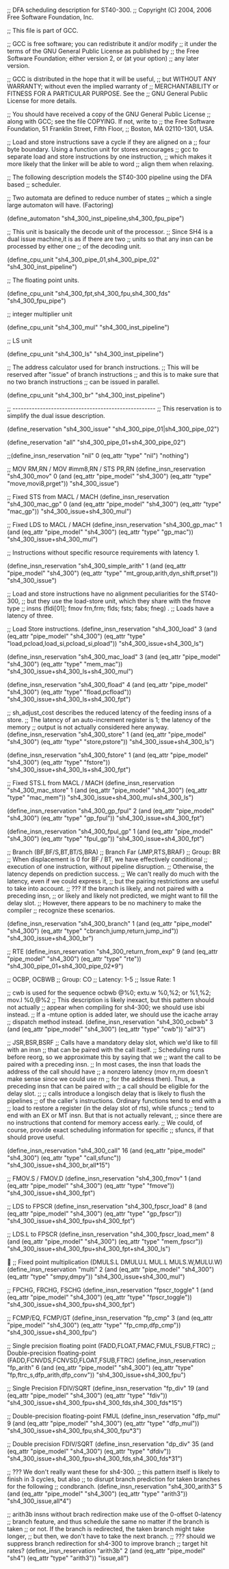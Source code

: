 ;; DFA scheduling description for ST40-300.
;; Copyright (C) 2004, 2006 Free Software Foundation, Inc.

;; This file is part of GCC.

;; GCC is free software; you can redistribute it and/or modify
;; it under the terms of the GNU General Public License as published by
;; the Free Software Foundation; either version 2, or (at your option)
;; any later version.

;; GCC is distributed in the hope that it will be useful,
;; but WITHOUT ANY WARRANTY; without even the implied warranty of
;; MERCHANTABILITY or FITNESS FOR A PARTICULAR PURPOSE.  See the
;; GNU General Public License for more details.

;; You should have received a copy of the GNU General Public License
;; along with GCC; see the file COPYING.  If not, write to
;; the Free Software Foundation, 51 Franklin Street, Fifth Floor,
;; Boston, MA 02110-1301, USA.

;; Load and store instructions save a cycle if they are aligned on a
;; four byte boundary.  Using a function unit for stores encourages
;; gcc to separate load and store instructions by one instruction,
;; which makes it more likely that the linker will be able to word
;; align them when relaxing.

;; The following description models the ST40-300 pipeline using the DFA based
;; scheduler.

;; Two automata are defined to reduce number of states
;; which a single large automaton will have. (Factoring)

(define_automaton "sh4_300_inst_pipeline,sh4_300_fpu_pipe")

;; This unit is basically the decode unit of the processor.
;; Since SH4 is a dual issue machine,it is as if there are two
;; units so that any insn can be processed by either one
;; of the decoding unit.

(define_cpu_unit "sh4_300_pipe_01,sh4_300_pipe_02" "sh4_300_inst_pipeline")

;; The floating point units.

(define_cpu_unit "sh4_300_fpt,sh4_300_fpu,sh4_300_fds" "sh4_300_fpu_pipe")

;; integer multiplier unit

(define_cpu_unit "sh4_300_mul" "sh4_300_inst_pipeline")

;; LS unit

(define_cpu_unit "sh4_300_ls" "sh4_300_inst_pipeline")

;; The address calculator used for branch instructions.
;; This will be reserved after "issue" of branch instructions
;; and this is to make sure that no two branch instructions
;; can be issued in parallel.

(define_cpu_unit "sh4_300_br" "sh4_300_inst_pipeline")

;; ----------------------------------------------------
;; This reservation is to simplify the dual issue description.

(define_reservation  "sh4_300_issue"  "sh4_300_pipe_01|sh4_300_pipe_02")

(define_reservation "all" "sh4_300_pipe_01+sh4_300_pipe_02")

;;(define_insn_reservation "nil" 0 (eq_attr "type" "nil") "nothing")

;; MOV RM,RN / MOV #imm8,RN / STS PR,RN
(define_insn_reservation "sh4_300_mov" 0
  (and (eq_attr "pipe_model" "sh4_300")
       (eq_attr "type" "move,movi8,prget"))
  "sh4_300_issue")

;; Fixed STS from MACL / MACH
(define_insn_reservation "sh4_300_mac_gp" 0
  (and (eq_attr "pipe_model" "sh4_300")
       (eq_attr "type" "mac_gp"))
  "sh4_300_issue+sh4_300_mul")

;; Fixed LDS to MACL / MACH
(define_insn_reservation "sh4_300_gp_mac" 1
  (and (eq_attr "pipe_model" "sh4_300")
       (eq_attr "type" "gp_mac"))
  "sh4_300_issue+sh4_300_mul")

;; Instructions without specific resource requirements with latency 1.

(define_insn_reservation "sh4_300_simple_arith" 1
  (and (eq_attr "pipe_model" "sh4_300")
       (eq_attr "type" "mt_group,arith,dyn_shift,prset"))
  "sh4_300_issue")

;; Load and store instructions have no alignment peculiarities for the ST40-300,
;; but they use the load-store unit, which they share with the fmove type
;; insns (fldi[01]; fmov frn,frm; flds; fsts; fabs; fneg) .
;; Loads have a latency of three.

;; Load Store instructions.
(define_insn_reservation "sh4_300_load" 3
  (and (eq_attr "pipe_model" "sh4_300")
       (eq_attr "type" "load,pcload,load_si,pcload_si,pload"))
  "sh4_300_issue+sh4_300_ls")

(define_insn_reservation "sh4_300_mac_load" 3
  (and (eq_attr "pipe_model" "sh4_300")
       (eq_attr "type" "mem_mac"))
  "sh4_300_issue+sh4_300_ls+sh4_300_mul")

(define_insn_reservation "sh4_300_fload" 4
  (and (eq_attr "pipe_model" "sh4_300")
       (eq_attr "type" "fload,pcfload"))
  "sh4_300_issue+sh4_300_ls+sh4_300_fpt")

;; sh_adjust_cost describes the reduced latency of the feeding insns of a store.
;; The latency of an auto-increment register is 1; the latency of the memory
;; output is not actually considered here anyway.
(define_insn_reservation "sh4_300_store" 1
  (and (eq_attr "pipe_model" "sh4_300")
       (eq_attr "type" "store,pstore"))
  "sh4_300_issue+sh4_300_ls")

(define_insn_reservation "sh4_300_fstore" 1
  (and (eq_attr "pipe_model" "sh4_300")
       (eq_attr "type" "fstore"))
  "sh4_300_issue+sh4_300_ls+sh4_300_fpt")

;; Fixed STS.L from MACL / MACH
(define_insn_reservation "sh4_300_mac_store" 1
  (and (eq_attr "pipe_model" "sh4_300")
       (eq_attr "type" "mac_mem"))
  "sh4_300_issue+sh4_300_mul+sh4_300_ls")

(define_insn_reservation "sh4_300_gp_fpul" 2
  (and (eq_attr "pipe_model" "sh4_300")
       (eq_attr "type" "gp_fpul"))
  "sh4_300_issue+sh4_300_fpt")

(define_insn_reservation "sh4_300_fpul_gp" 1
  (and (eq_attr "pipe_model" "sh4_300")
       (eq_attr "type" "fpul_gp"))
  "sh4_300_issue+sh4_300_fpt")

;; Branch (BF,BF/S,BT,BT/S,BRA)
;; Branch Far (JMP,RTS,BRAF)
;; Group:	BR
;; When displacement is 0 for BF / BT, we have effectively conditional
;; execution of one instruction, without pipeline disruption.
;; Otherwise, the latency depends on prediction success.
;; We can't really do much with the latency, even if we could express it,
;; but the pairing restrictions are useful to take into account.
;; ??? If the branch is likely, and not paired with a preceding insn,
;; or likely and likely not predicted, we might want to fill the delay slot.
;; However, there appears to be no machinery to make the compiler
;; recognize these scenarios.

(define_insn_reservation "sh4_300_branch"  1
  (and (eq_attr "pipe_model" "sh4_300")
       (eq_attr "type" "cbranch,jump,return,jump_ind"))
  "sh4_300_issue+sh4_300_br")

;; RTE
(define_insn_reservation "sh4_300_return_from_exp" 9
  (and (eq_attr "pipe_model" "sh4_300")
       (eq_attr "type" "rte"))
  "sh4_300_pipe_01+sh4_300_pipe_02*9")

;; OCBP, OCBWB
;; Group:	CO
;; Latency: 	1-5
;; Issue Rate: 	1

;; cwb is used for the sequence ocbwb @%0; extu.w %0,%2; or %1,%2; mov.l %0,@%2
;; This description is likely inexact, but this pattern should not actually
;; appear when compiling for sh4-300; we should use isbi instead.
;; If a -mtune option is added later, we should use the icache array
;; dispatch method instead.
(define_insn_reservation "sh4_300_ocbwb"  3
  (and (eq_attr "pipe_model" "sh4_300")
       (eq_attr "type" "cwb"))
  "all*3")

;; JSR,BSR,BSRF
;; Calls have a mandatory delay slot, which we'd like to fill with an insn
;; that can be paired with the call itself.
;; Scheduling runs before reorg, so we approximate this by saying that we
;; want the call to be paired with a preceding insn.
;; In most cases, the insn that loads the address of the call should have
;; a nonzero latency (mov rn,rm doesn't make sense since we could use rn
;; for the address then).  Thus, a preceding insn that can be paired with
;; a call should be eligible for the delay slot.
;;
;; calls introduce a longisch delay that is likely to flush the pipelines
;; of the caller's instructions.  Ordinary functions tend to end with a
;; load to restore a register (in the delay slot of rts), while sfuncs
;; tend to end with an EX or MT insn.  But that is not actually relevant,
;; since there are no instructions that contend for memory access early.
;; We could, of course, provide exact scheduling information for specific
;; sfuncs, if that should prove useful.

(define_insn_reservation "sh4_300_call" 16
  (and (eq_attr "pipe_model" "sh4_300")
       (eq_attr "type" "call,sfunc"))
  "sh4_300_issue+sh4_300_br,all*15")

;; FMOV.S / FMOV.D
(define_insn_reservation "sh4_300_fmov" 1
  (and (eq_attr "pipe_model" "sh4_300")
       (eq_attr "type" "fmove"))
  "sh4_300_issue+sh4_300_fpt")

;; LDS to FPSCR
(define_insn_reservation "sh4_300_fpscr_load" 8
  (and (eq_attr "pipe_model" "sh4_300")
       (eq_attr "type" "gp_fpscr"))
  "sh4_300_issue+sh4_300_fpu+sh4_300_fpt")

;; LDS.L to FPSCR
(define_insn_reservation "sh4_300_fpscr_load_mem" 8
  (and (eq_attr "pipe_model" "sh4_300")
       (eq_attr "type"  "mem_fpscr"))
  "sh4_300_issue+sh4_300_fpu+sh4_300_fpt+sh4_300_ls")


;; Fixed point multiplication (DMULS.L DMULU.L MUL.L MULS.W,MULU.W)
(define_insn_reservation "multi" 2
  (and (eq_attr "pipe_model" "sh4_300")
       (eq_attr "type" "smpy,dmpy"))
  "sh4_300_issue+sh4_300_mul")

;; FPCHG, FRCHG, FSCHG
(define_insn_reservation "fpscr_toggle"  1
  (and (eq_attr "pipe_model" "sh4_300")
       (eq_attr "type" "fpscr_toggle"))
  "sh4_300_issue+sh4_300_fpu+sh4_300_fpt")

;; FCMP/EQ, FCMP/GT
(define_insn_reservation "fp_cmp"  3
  (and (eq_attr "pipe_model" "sh4_300")
       (eq_attr "type" "fp_cmp,dfp_cmp"))
  "sh4_300_issue+sh4_300_fpu")

;; Single precision floating point (FADD,FLOAT,FMAC,FMUL,FSUB,FTRC)
;; Double-precision floating-point (FADD,FCNVDS,FCNVSD,FLOAT,FSUB,FTRC)
(define_insn_reservation "fp_arith"  6
  (and (eq_attr "pipe_model" "sh4_300")
       (eq_attr "type" "fp,ftrc_s,dfp_arith,dfp_conv"))
  "sh4_300_issue+sh4_300_fpu")

;; Single Precision FDIV/SQRT
(define_insn_reservation "fp_div" 19
  (and (eq_attr "pipe_model" "sh4_300")
       (eq_attr "type" "fdiv"))
  "sh4_300_issue+sh4_300_fpu+sh4_300_fds,sh4_300_fds*15")

;; Double-precision floating-point FMUL
(define_insn_reservation "dfp_mul" 9
  (and (eq_attr "pipe_model" "sh4_300")
       (eq_attr "type" "dfp_mul"))
  "sh4_300_issue+sh4_300_fpu,sh4_300_fpu*3")

;; Double precision FDIV/SQRT
(define_insn_reservation "dp_div" 35
  (and (eq_attr "pipe_model" "sh4_300")
       (eq_attr "type" "dfdiv"))
  "sh4_300_issue+sh4_300_fpu+sh4_300_fds,sh4_300_fds*31")


;; ??? We don't really want these for sh4-300.
;; this pattern itself is likely to finish in 3 cycles, but also
;; to disrupt branch prediction for taken branches for the following
;; condbranch.
(define_insn_reservation "sh4_300_arith3" 5
  (and (eq_attr "pipe_model" "sh4_300")
       (eq_attr "type" "arith3"))
  "sh4_300_issue,all*4")

;; arith3b insns without brach redirection make use of the 0-offset 0-latency
;; branch feature, and thus schedule the same no matter if the branch is taken
;; or not.  If the branch is redirected, the taken branch might take longer,
;; but then, we don't have to take the next branch.
;; ??? should we suppress branch redirection for sh4-300 to improve branch
;; target hit rates?
(define_insn_reservation "arith3b" 2
  (and (eq_attr "pipe_model" "sh4")
       (eq_attr "type" "arith3"))
  "issue,all")
